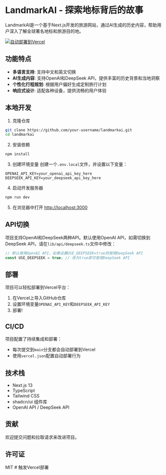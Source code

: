 # LandmarkAI - 探索地标背后的故事

LandmarkAI是一个基于Next.js开发的旅游网站，通过AI生成的历史内容，帮助用户深入了解全球著名地标和旅游目的地。

[![自动部署到Vercel](https://img.shields.io/badge/自动部署-Vercel-black.svg?style=for-the-badge&logo=vercel)](https://vercel.com)

## 功能特点

- **多语言支持**: 支持中文和英文切换
- **AI生成内容**: 支持OpenAI和DeepSeek API，提供丰富的历史背景和当地洞察
- **个性化行程规划**: 根据用户偏好生成定制旅行计划
- **响应式设计**: 适配各种设备，提供流畅的用户体验

## 本地开发

1. 克隆仓库
```bash
git clone https://github.com/your-username/landmarkai.git
cd landmarkai
```

2. 安装依赖
```bash
npm install
```

3. 创建环境变量
创建一个`.env.local`文件，并设置以下变量：
```
OPENAI_API_KEY=your_openai_api_key_here
DEEPSEEK_API_KEY=your_deepseek_api_key_here
```

4. 启动开发服务器
```bash
npm run dev
```

5. 在浏览器中打开 [http://localhost:3000](http://localhost:3000)

## API切换

项目支持OpenAI和DeepSeek两种API。默认使用OpenAI API，如需切换到DeepSeek API，请在`lib/api/deepseek.ts`文件中修改：

```javascript
// 默认使用OpenAI API，如果设置USE_DEEPSEEK=true则使用DeepSeek API
const USE_DEEPSEEK = true; // 改为true即可使用DeepSeek API
```

## 部署

项目可以轻松部署到Vercel平台：

1. 在Vercel上导入GitHub仓库
2. 设置环境变量`OPENAI_API_KEY`和`DEEPSEEK_API_KEY`
3. 部署!

## CI/CD

项目配置了持续集成和部署：
- 每次提交到`main`分支都会自动部署到Vercel
- 使用`vercel.json`配置自动部署行为

## 技术栈

- Next.js 13
- TypeScript
- Tailwind CSS
- shadcn/ui 组件库
- OpenAI API / DeepSeek API

## 贡献

欢迎提交问题和拉取请求来改进项目。

## 许可证

MIT # 触发Vercel部署

